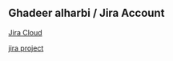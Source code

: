 ## Ghadeer alharbi / Jira Account

[Jira Cloud](https://ghadeer.atlassian.net/)

[jira project](https://ghareer.atlassian.net/secure/RapidBoard.jspa?rapidView=1)

